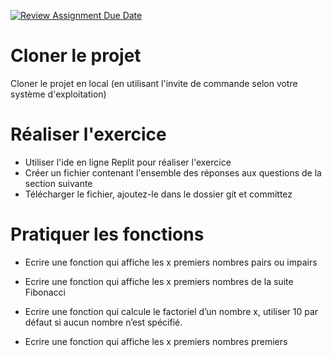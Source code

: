 [![Review Assignment Due Date](https://classroom.github.com/assets/deadline-readme-button-24ddc0f5d75046c5622901739e7c5dd533143b0c8e959d652212380cedb1ea36.svg)](https://classroom.github.com/a/CX2aMzCr)
# Cloner le projet 
Cloner le projet en local (en utilisant l'invite de commande selon votre système d'exploitation)

# Réaliser l'exercice
- Utiliser l'ide en ligne Replit pour réaliser l'exercice
- Créer un fichier contenant l'ensemble des réponses aux questions de la section suivante
- Télécharger le fichier, ajoutez-le dans le dossier git et committez

# Pratiquer les fonctions

- Ecrire une fonction qui affiche les x premiers nombres pairs ou impairs

- Ecrire une fonction qui affiche les x premiers nombres de la suite Fibonacci 

- Ecrire une fonction qui calcule le factoriel d’un nombre x, utiliser 10 par défaut si aucun nombre n’est spécifié.   

- Ecrire une fonction qui affiche les x premiers nombres premiers 
